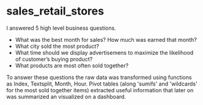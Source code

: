 # sales_retail_stores

I answered 5 high level business questions.
   * What was the best month for sales? How much was earned that month?
   * What city sold the most product?
   * What time should we display advertisemens to maximize the likelihood of customer’s buying product?
   * What products are most often sold together?

To answer these questions the raw data was  transformed using functions as Index, Textsplit, Month, Hour. Pivot tables (along 'sumifs' and 'wildcards' for the most sold together items) extracted useful information that later on was summarized an visualized on a dashboard.

